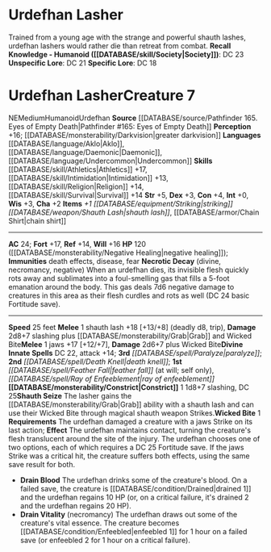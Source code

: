 ﻿---
ac: '24'
alignment: NE
all_resistance: null
burrow_speed: null
charisma: '+2'
climb_speed: null
constitution: '+4'
creature_ability:
- Constrict
- Necrotic Decay
- Shauth Seize
- Wicked Bite
creature_family: '[[DATABASE/monsterfamily/Urdefhan|Urdefhan]]'
dexterity: '+3'
element: null
fly_speed: null
fortitude: '+17'
hardness: null
hp: 120 ( negative healing )
id: '1389'
immunity:
- '[[DATABASE/trait/Death|death]] effects'
- '[[DATABASE/trait/Disease|disease]]'
- '[[DATABASE/trait/Fear|fear]]'
intelligence: '+0'
land_speed: '25'
language:
- '[[DATABASE/language/Aklo|Aklo]]'
- '[[DATABASE/language/Daemonic|Daemonic]]'
- '[[DATABASE/language/Undercommon|Undercommon]]'
level: '7'
max_speed: '25'
name: Urdefhan Lasher
perception: '+16'
rarity: Common
reflex: '+14'
resistance: null
rus_type_level: null
school: null
sense:
- '[[DATABASE/monsterability/Darkvision|greater darkvision]]'
size: Medium
skill:
- '[[DATABASE/skill/Athletics|Athletics]] +17'
- '[[DATABASE/skill/Intimidation|Intimidation]] +13'
- '[[DATABASE/skill/Religion|Religion]] +14'
- '[[DATABASE/skill/Survival|Survival]] +14'
source: '[[DATABASE/source/Pathfinder 165. Eyes of Empty Death|Pathfinder #165: Eyes
  of Empty Death]]'
speed:
- 25 feet
spell:
- '[[DATABASE/spell/Death Knell|Death Knell]]'
- '[[DATABASE/spell/Feather Fall|FeatherFall]]'
- '[[DATABASE/spell/Paralyze|Paralyze]]'
- '[[DATABASE/spell/Ray of Enfeeblement|Ray of Enfeeblement]]'
strength: '+5'
strength_req: '5'
strongest_save:
- Fortitude
swim_speed: null
trait:
- '[[DATABASE/trait/Humanoid|Humanoid]]'
- '[[DATABASE/trait/Urdefhan|Urdefhan]]'
type: Creature
vision: Greater darkvision
weakest_save:
- Reflex
weakness: null
will: '+16'
wisdom: '+3'

---
# Urdefhan Lasher

Trained from a young age with the strange and powerful shauth lashes, urdefhan lashers would rather die than retreat from combat.
**Recall Knowledge - Humanoid ([[DATABASE/skill/Society|Society]])**: DC 23
**Unspecific Lore**: DC 21
**Specific Lore**: DC 18

# Urdefhan Lasher<span class="item-type">Creature 7</span>

<span class="trait-alignment item-trait">NE</span><span class="trait-size item-trait">Medium</span><span class="item-trait">Humanoid</span><span class="item-trait">Urdefhan</span>
**Source** [[DATABASE/source/Pathfinder 165. Eyes of Empty Death|Pathfinder #165: Eyes of Empty Death]]
**Perception** +16; [[DATABASE/monsterability/Darkvision|greater darkvision]]
**Languages** [[DATABASE/language/Aklo|Aklo]], [[DATABASE/language/Daemonic|Daemonic]], [[DATABASE/language/Undercommon|Undercommon]]
**Skills** [[DATABASE/skill/Athletics|Athletics]] +17, [[DATABASE/skill/Intimidation|Intimidation]] +13, [[DATABASE/skill/Religion|Religion]] +14, [[DATABASE/skill/Survival|Survival]] +14
**Str** +5, **Dex** +3, **Con** +4, **Int** +0, **Wis** +3, **Cha** +2
**Items** _+1 [[DATABASE/equipment/Striking|striking]] [[DATABASE/weapon/Shauth Lash|shauth lash]]_, [[DATABASE/armor/Chain Shirt|chain shirt]]

---
**AC** 24; **Fort** +17, **Ref** +14, **Will** +16
**HP** 120 ([[DATABASE/monsterability/Negative Healing|negative healing]]); **Immunities** death effects, disease, fear
<span class="in-box-ability">**Necrotic Decay** (divine, necromancy, negative) When an urdefhan dies, its invisible flesh quickly rots away and sublimates into a foul-smelling gas that fills a 5-foot emanation around the body. This gas deals 7d6 negative damage to creatures in this area as their flesh curdles and rots as well (DC 24 basic Fortitude save).</span>

---
**Speed** 25 feet
<span class="in-box-ability">**Melee** <span class="action-icon">1</span> shauth lash +18 [+13/+8] (deadly d8, trip), **Damage** 2d8+7 slashing plus [[DATABASE/monsterability/Grab|Grab]] and Wicked Bite</span><span class="in-box-ability">**Melee** <span class="action-icon">1</span> jaws +17 [+12/+7], **Damage** 2d6+7 plus Wicked Bite</span>**Divine Innate Spells** DC 22, attack +14; **3rd** _[[DATABASE/spell/Paralyze|paralyze]]_; **2nd** _[[DATABASE/spell/Death Knell|death knell]]_; **1st** _[[DATABASE/spell/Feather Fall|feather fall]]_ (at will; self only), _[[DATABASE/spell/Ray of Enfeeblement|ray of enfeeblement]]_
<span class="in-box-ability">**[[DATABASE/monsterability/Constrict|Constrict]]** <span class="action-icon">1</span> 1d8+7 slashing, DC 25</span><span class="in-box-ability">**Shauth Seize** The lasher gains the [[DATABASE/monsterability/Grab|Grab]] ability with a shauth lash and can use their Wicked Bite through magical shauth weapon Strikes.</span><span class="in-box-ability">**Wicked Bite** <span class="action-icon">1</span> **Requirements** The urdefhan damaged a creature with a jaws Strike on its last action; **Effect** The urdefhan maintains contact, turning the creature's flesh translucent around the site of the injury. The urdefhan chooses one of two options, each of which requires a DC 25 Fortitude save. If the jaws Strike was a critical hit, the creature suffers both effects, using the same save result for both.

* **Drain Blood** The urdefhan drinks some of the creature's blood. On a failed save, the creature is [[DATABASE/condition/Drained|drained 1]] and the urdefhan regains 10 HP (or, on a critical failure, it's drained 2 and the urdefhan regains 20 HP).
* **Drain Vitality** (necromancy) The urdefhan draws out some of the creature's vital essence. The creature becomes [[DATABASE/condition/Enfeebled|enfeebled 1]] for 1 hour on a failed save (or enfeebled 2 for 1 hour on a critical failure).

</span>